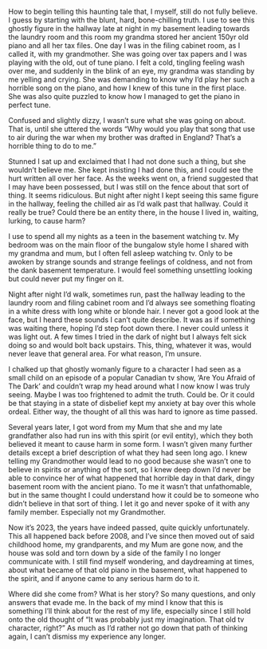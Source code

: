 How to begin telling this haunting tale that, I myself, still do not fully believe. I guess by starting with the blunt, hard, bone-chilling truth. I use to see this ghostly figure in the hallway late at night in my basement leading towards the laundry room and this room my grandma stored her ancient 150yr old piano and all her tax files. One day I was in the filing cabinet room, as I called it, with my grandmother. 
She was going over tax papers and I was playing with the old, out of tune piano. I felt a cold, tingling feeling wash over me, and suddenly in the blink of an eye, my grandma was standing by me yelling and crying. She was demanding to know why I’d play her such a horrible song on the piano, and how I knew of this tune in the first place. She was also quite puzzled to know how I managed to get the piano in perfect tune.

Confused and slightly dizzy, I wasn’t sure what she was going on about. That is, until she uttered the words “Why would you play that song that use to air during the war when my brother was drafted in England? That’s a horrible thing to do to me.” 

Stunned I sat up and exclaimed that I had not done such a thing, but she wouldn’t believe me. She kept insisting I had done this, and I could see the hurt written all over her face. As the weeks went on, a friend suggested that I may have been possessed, but I was still on the fence about that sort of thing. It seems ridiculous. But night after night I kept seeing this same figure in the hallway, feeling the chilled air as I’d walk past that hallway. Could it really be true? Could there be an entity there, in the house I lived in, waiting, lurking, to cause harm?

I use to spend all my nights as a teen in the basement watching tv. My bedroom was on the main floor of the bungalow style home I shared with my grandma and mum, but I often fell asleep watching tv. Only to be awoken by strange sounds and strange feelings of coldness, and not from the dank basement temperature. I would feel something unsettling looking but could never put my finger on it.

Night after night I’d walk, sometimes run, past the hallway leading to the laundry room and filing cabinet room and I’d always see something floating in a white dress with long white or blonde hair. I never got a good look at the face, but I heard these sounds I can’t quite describe. It was as if something was waiting there, hoping I’d step foot down there. I never could unless it was light out. A few times I tried in the dark of night but I always felt sick doing so and would bolt back upstairs. This, thing, whatever it was, would never leave that general area. For what reason, I’m unsure.

I chalked up that ghostly womanly figure to a character I had seen as a small child on an episode of a popular Canadian tv show, ‘Are You Afraid of The Dark’ and couldn’t wrap my head around what I now know I was truly seeing. Maybe I was too frightened to admit the truth. Could be. Or it could be that staying in a state of disbelief kept my anxiety at bay over this whole ordeal. Either way, the thought of all this was hard to ignore as time passed.

Several years later, I got word from my Mum that she and my late grandfather also had run ins with this spirit (or evil entity), which they both believed it meant to cause harm in some form. I wasn’t given many further details except a brief description of what they had seen long ago. I knew telling my Grandmother would lead to no good because she wasn’t one to believe in spirits or anything of the sort, so I knew deep down I’d never be able to convince her of what happened that horrible day in that dark, dingy basement room with the ancient piano. To me it wasn’t that unfathomable, but in the same thought I could understand how it could be to someone who didn’t believe in that sort of thing. I let it go and never spoke of it with any family member. Especially not my Grandmother. 

Now it’s 2023, the years have indeed passed, quite quickly unfortunately. This all happened back before 2008, and I’ve since then moved out of said  childhood home, my grandparents, and my Mum are gone now, and the house was sold and torn down by a side of the family I no longer communicate with. I still find myself wondering, and daydreaming at times, about what became of that old piano in the basement, what happened to the spirit, and if anyone came to any serious harm do to it. 

Where did she come from? What is her story? So many questions, and only answers that evade me. In the back of my mind I know that this is something I’ll think about for the rest of my life, especially since I still hold onto the old thought of “It was probably just my imagination. That old tv character, right?” As much as I’d rather not go down that path of thinking again, I can’t dismiss my experience any longer.